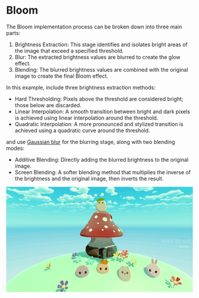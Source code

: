# Bloom

The Bloom implementation process can be broken down into three main parts:

1. Brightness Extraction: This stage identifies and isolates bright areas of the image that exceed a specified threshold.
2. Blur: The extracted brightness values are blurred to create the glow effect.
3. Blending: The blurred brightness values are combined with the original image to create the final Bloom effect.

In this example, include three brightness extraction methods:
- Hard Thresholding: Pixels above the threshold are considered bright; those below are discarded.
- Linear Interpolation: A smooth transition between bright and dark pixels is achieved using linear interpolation around the threshold.
- Quadratic Interpolation: A more pronounced and stylized transition is achieved using a quadratic curve around the threshold.

and use [Gaussian blur](Blur/GaussianBlur.md) for the blurring stage, along with two blending modes:
- Additive Blending: Directly adding the blurred brightness to the original image.
- Screen Blending: A softer blending method that multiplies the inverse of the brightness and the original image, then inverts the result.

<p align="center">
  <img src="/Imgs/Post-Processing/Bloom/01.gif" alt="Bloom" title="Bloom">
</p>
